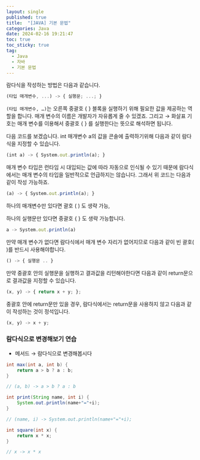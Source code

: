 ```yaml
---
layout: single
published: true
title:  "[JAVA] 기본 문법"
categories: Java
date: 2024-02-16 19:21:47
toc: true
toc_sticky: true
tag:   
  - Java
  - 자바
  - 기본 문법
---
```


람다식을 작성하는 방법은 다음과 같습니다.

```jsx
(타입 매개변수, ...) -> { 실행문; ...; }
```

`(타입 매개변수, …)`는 오른쪽 중괄호 { } 블록을 실행하기 위해 필요한 값을 제공하는 역할을 합니다. 매개 변수의 이름은 개발자가 자유롭게 줄 수 있겠죠. 그리고 → 화살표 기호는 매개 변수를 이용해서 중괄호 { } 를 실행한다는 뜻으로 해석하면 됩니다. 

다음 코드를 보겠습니다. int 매개변수 a의 값을 콘솔에 출력하기위해 다음과 같이 람다식을 지정할 수 있습니다. 

```jsx
(int a) -> { System.out.println(a); }
```

매개 변수 타입은 런타임 시 대입되는 값에 따라 자동으로 인식될 수 있기 때문에 람다식에서는 매개 변수의 타입을 일반적으로 언급하지는 않습니다. 그래서 위 코드는 다음과 같이 작성 가능하죠.

```jsx
(a) -> { System.out.println(a); }
```

하나의 매개변수만 있다면 괄호 ( ) 도 생략 가능,

하나의 실행문만 있다면 중괄호 { } 도 생략 가능합니다.

```jsx
a -> System.out.println(a)
```

만약 매개 변수가 없다면 람다식에서 매개 변수 자리가 없어지므로 다음과 같이 빈 괄호( )를 반드시 사용해야합니다.

```jsx
() -> { 실행문 .. }
```

만약 중괄호 안의 실행문을 실행하고 결과값을 리턴해야한다면 다음과 같이 return문으로 결과값을 지정할 수 있습니다.

```jsx
(x, y) -> { return x + y; };
```

중괄호 안에 return문만 있을 경우, 람다식에서는 return문을 사용하지 않고 다음과 같이 작성하는 것이 정석입니다.

```jsx
(x, y) -> x + y;
```

### 람다식으로 변경해보기 연습

- 메서드 → 람다식으로 변경해봅시다

```java
int max(int a, int b) {
    return a > b ? a : b;
}

// (a, b) -> a > b ? a : b
```

```java
int print(String name, int i) {
    System.out.println(name+"="+i);
}

// (name, i) -> System.out.println(name+"="+i);
```

```java
int square(int x) {
    return x * x;
}

// x -> x * x
```